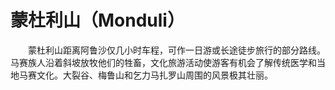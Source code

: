 # 蒙杜利山（Monduli）
　　蒙杜利山距离阿鲁沙仅几小时车程，可作一日游或长途徒步旅行的部分路线。马赛族人沿着斜坡放牧他们的牲畜，文化旅游活动使游客有机会了解传统医学和当地马赛文化。大裂谷、梅鲁山和乞力马扎罗山周围的风景极其壮丽。